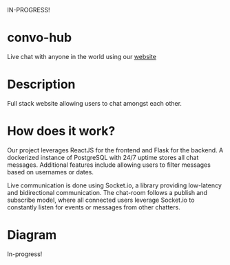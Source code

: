 IN-PROGRESS!

# convo-hub
Live chat with anyone in the world using our [website](https://convo-hub.duckdns.org)

# Description
Full stack website allowing users to chat amongst each other.

# How does it work?
Our project leverages ReactJS for the frontend and Flask for the backend. A dockerized instance of PostgreSQL with 24/7 uptime stores all chat messages. Additional features include allowing users to filter messages based on usernames or dates.

Live communication is done using Socket.io, a library providing low-latency and bidirectional communication. The chat-room follows a publish and subscribe model, where all connected users leverage Socket.io to constantly listen for events or messages from other chatters.

# Diagram
In-progress!